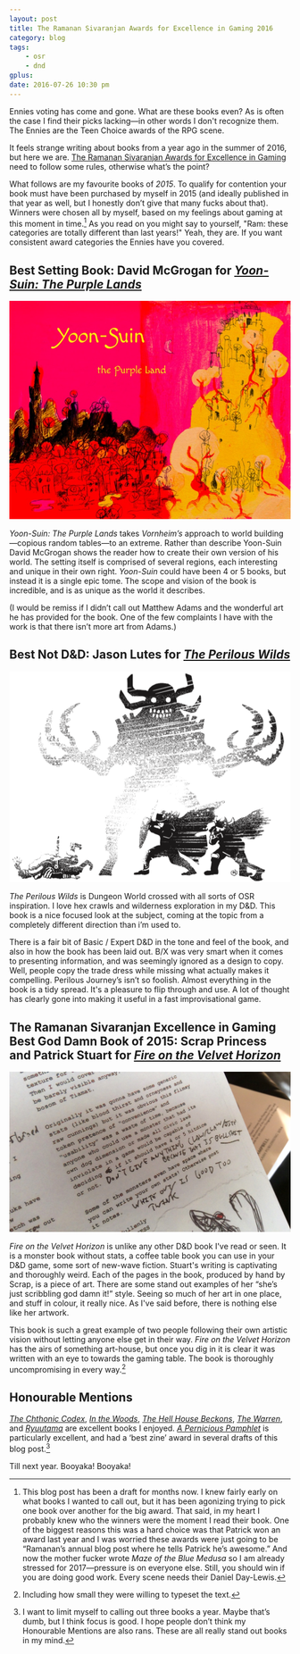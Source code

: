 ```yaml
---
layout: post
title: The Ramanan Sivaranjan Awards for Excellence in Gaming 2016
category: blog
tags:
    - osr
    - dnd
gplus: 
date: 2016-07-26 10:30 pm
---
```


Ennies voting has come and gone. What are these books even? As is often the case I find their picks lacking—in other words I don't recognize them. The Ennies are the Teen Choice awards of the RPG scene.

It feels strange writing about books from a year ago in the summer of 2016, but here we are. [The Ramanan Sivaranjan Awards for Excellence in Gaming][0] need to follow some rules, otherwise what’s the point?

What follows are my favourite books of *2015*. To qualify for contention your book must have been purchased by myself in 2015 (and ideally published in that year as well, but I honestly don’t give that many fucks about that). Winners were chosen all by myself, based on my feelings about gaming at this moment in time.[^1] As you read on you might say to yourself, "Ram: these categories are totally different than last years!" Yeah, they are. If you want consistent award categories the Ennies have you covered.

## Best Setting Book:  David McGrogan for [*Yoon-Suin: The Purple Lands*][ys]

![yoon-suin](/assets/img/yoon-suin-award.jpg)

_Yoon-Suin: The Purple Lands_ takes _Vornheim’s_ approach to world building—copious random tables—to an extreme. Rather than describe Yoon-Suin David McGrogan shows the reader how to create their own version of his world. The setting itself is comprised of several regions, each interesting and unique in their own right. *Yoon-Suin* could have been 4 or 5 books, but instead it is a single epic tome. The scope and vision of the book is incredible, and is as unique as the world it describes. 

(I would be remiss if I didn’t call out Matthew Adams and the wonderful art he has provided for the book. One of the few complaints I have with the work is that there isn’t more art from Adams.)

## Best Not D&D: Jason Lutes for [*The Perilous Wilds*][pj]

![Perilous Wilds](/assets/img/perilous-wilds-award.png)

*The Perilous Wilds* is Dungeon World crossed with all sorts of OSR inspiration. I love hex crawls and wilderness exploration in my D&D. This book is a nice focused look at the subject, coming at the topic from a completely different direction than i’m used to. 

There is a fair bit of Basic / Expert D&D in the tone and feel of the book, and also in how the book has been laid out. B/X was very smart when it comes to presenting information, and was seemingly ignored as a design to copy. Well, people copy the trade dress while missing what actually makes it compelling. Perilous Journey’s isn’t so foolish. Almost everything in the book is a tidy spread. It's a pleasure to flip through and use. A lot of thought has clearly gone into making it useful in a fast improvisational game.

## The Ramanan Sivaranjan Excellence in Gaming Best God Damn Book of 2015: Scrap Princess and Patrick Stuart for [*Fire on the Velvet Horizon*][fotvh]

![Scrap tells you to shut up about stats.](/assets/img/scrap-on-stats@2x.jpg)

*Fire on the Velvet Horizon* is unlike any other D&D book I've read or seen. It is a monster book without stats, a coffee table book you can use in your D&D game, some sort of new-wave fiction. Stuart's writing is captivating and thoroughly weird. Each of the pages in the book, produced by hand by Scrap, is a piece of art. There are some stand out examples of her “she’s just scribbling god damn it!” style. Seeing so much of her art in one place, and stuff in colour, it really nice. As I've said before, there is nothing else like her artwork. 

This book is such a great example of two people following their own artistic vision without letting anyone else get in their way. *Fire on the Velvet Horizon* has the airs of something art-house, but once you dig in it is clear it was written with an eye to towards the gaming table. The book is thoroughly uncompromising in every way.[^2]

## Honourable Mentions

[*The Chthonic Codex*][1], [*In the Woods*][2], [*The Hell House Beckons*][3], [*The Warren*][4], and [*Ryuutama*][5] are excellent books I enjoyed. [*A Pernicious Pamphlet*][6] is particularly excellent, and had a ‘best zine’ award in several drafts of this blog post.[^3]

Till next year. Booyaka! Booyaka!

[^1]: This blog post has been a draft for months now. I knew fairly early on what books I wanted to call out, but it has been agonizing trying to pick one book over another for the big award. That said, in my heart I probably knew who the winners were the moment I read their book. One of the biggest reasons this was a hard choice was that Patrick won an award last year and I was worried these awards were just going to be “Ramanan’s annual blog post where he tells Patrick he’s awesome.” And now the mother fucker wrote *Maze of the Blue Medusa* so I am already stressed for 2017—pressure is on everyone else. Still, you should win if you are doing good work. Every scene needs their Daniel Day-Lewis.
[^2]: Including how small they were willing to typeset the text.
[^3]: I want to limit myself to calling out three books a year. Maybe that’s dumb, but I think focus is good. I hope people don’t think my Honourable Mentions are also rans. These are all really stand out books in my mind.


[0]: /blog/awards-2014

[1]: http://www.drivethrurpg.com/product/166076/Chthonic-Codex
[2]: https://gumroad.com/l/fWSrw
[3]: https://dungeonsanddonuts.itch.io/the-hell-house-beckons
[4]: http://bullypulpitgames.com/games/the-warren/
[5]: http://kotohi.com/ryuutama/
[6]: https://gumroad.com/gloomtrain

[fotvh]: http://www.lulu.com/shop/scrap-princess-and-patrick-stuart/fire-on-the-velvet-horizon/paperback/product-22608214.html
[pj]: http://www.drivethrurpg.com/product/156979/The-Perilous-Wilds
[ys]: http://www.lulu.com/ca/en/shop/david-mcgrogan/yoon-suin/paperback/product-22070778.html